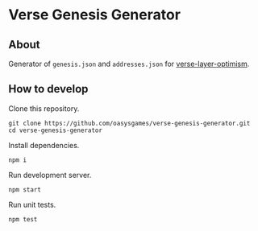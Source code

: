# Verse Genesis Generator

## About

Generator of `genesis.json` and `addresses.json` for [verse-layer-optimism](https://github.com/oasysgames/verse-layer-optimism).

## How to develop

Clone this repository.

```shell
git clone https://github.com/oasysgames/verse-genesis-generator.git
cd verse-genesis-generator
```

Install dependencies.

```shell
npm i
```

Run development server.

```shell
npm start
```

Run unit tests.

```shell
npm test
```
